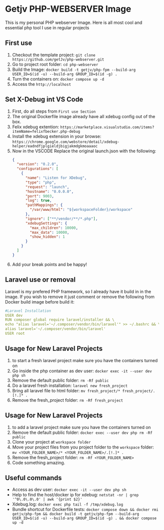 # Getjv PHP-WEBSERVER Image

This is my personal PHP webserver Image. Here is all most cool and essential php tool I use in regular projects

## First use

1. Checkout the template project: `git clone https://github.com/getJv/php-webserver.git`
2. Go to project root folder: `cd php-webserver`
3. Build the Image: `docker build -t getjv/php-fpm --build-arg USER_ID=$(id -u) --build-arg GROUP_ID=$(id -g) .`
4. Turn the containers on: `docker compose up -d`
5. Access the `http://localhost`

## Set X-Debug int VS Code

1. First, do all steps from `First use Section`
2. The original Dockerfile image already have all xdebug config out of the box.
3. Felix xdebug extention: `https://marketplace.visualstudio.com/items?itemName=felixfbecker.php-debug`
4. Install the xdebug extension in your browse: `https://chrome.google.com/webstore/detail/xdebug-helper/eadndfjplgieldjbigjakmdgkmoaaaoc`
5. Now in the VSCODE Replace the original launch.json with the following:
   ```json
   {
     "version": "0.2.0",
     "configurations": [
       {
         "name": "Listen for XDebug",
         "type": "php",
         "request": "launch",
         "hostname": "0.0.0.0",
         "port": 9003,
         "log": true,
         "pathMappings": {
           "/var/www/html": "${workspaceFolder}/workspace"
         },
         "ignore": ["**/vendor/**/*.php"],
         "xdebugSettings": {
           "max_children": 10000,
           "max_data": 10000,
           "show_hidden": 1
         }
       }
     ]
   }
   ```
6. Add your break points and be happy!

## Laravel use or removal

Laravel is my prefered PHP framework, so I already have it build in in the image.
If you wish to remove it just comment or remove the following from Docker build image before build it:

```yml
#Laravel Installation
USER dev
RUN composer global require laravel/installer && \
echo "alias laravel='~/.composer/vendor/bin/laravel'" >> ~/.bashrc && \
alias laravel='~/.composer/vendor/bin/laravel'
USER root
```

## Usage for New Laravel Projects

1. to start a fresh laravel project make sure you have the containers turned on
2. Go inside the php container as dev user: `docker exec -it --user dev php sh`
3. Remove the default public folder: `rm -Rf public`
4. Do a laravel fresh installation: `laravel new fresh_project`
5. Bring all laravel file to html folder: `mv fresh_project/* fresh_project/.[!.]* .`
6. Remove the fresh_project folder: `rm -Rf fresh_project`

## Usage for New Laravel Projects

1. to add a laravel project make sure you have the containers turned on
2. Remove the default public folder: `docker exec --user dev php rm -Rf public`
3. Clone your project at `workspace folder`
4. Move your project files from you project folder to the `workspace` folder: `mv <YOUR_FOLDER_NAME>/* <YOUR_FOLDER_NAME>/.[!.]* .`
5. Remove the fresh_project folder: `rm -Rf <YOUR_FOLDER_NAME>`
6. Code something amazing.

## Useful commands

- Access as dev user: `docker exec -it --user dev php sh `
- Help to find the host/docker ip for xdebug: `netstat -nr | grep '^0\.0\.0\.0' | awk '{print $2}'`
- Xdebug.log: `docker exec php tail -f /tmp/xdebug.log`
- Bundle shortcut for Dockerfile tests: `docker compose down && docker rmi getjv/php-fpm && docker build -t getjv/php-fpm --build-arg USER_ID=$(id -u) --build-arg GROUP_ID=$(id -g) . && docker compose up -d`
